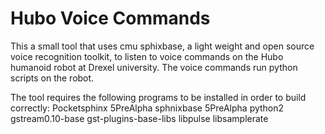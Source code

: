 # Hubo Voice Commands
This a small tool that uses cmu sphixbase, a light weight and open source voice recognition toolkit, to listen to voice commands on the Hubo humanoid robot at Drexel university. The voice commands run python scripts on the robot.

The tool requires the following programs to be installed in order to build correctly:
Pocketsphinx 5PreAlpha
sphnixbase 5PreAlpha
python2
gstream0.10-base
gst-plugins-base-libs
libpulse
libsamplerate

